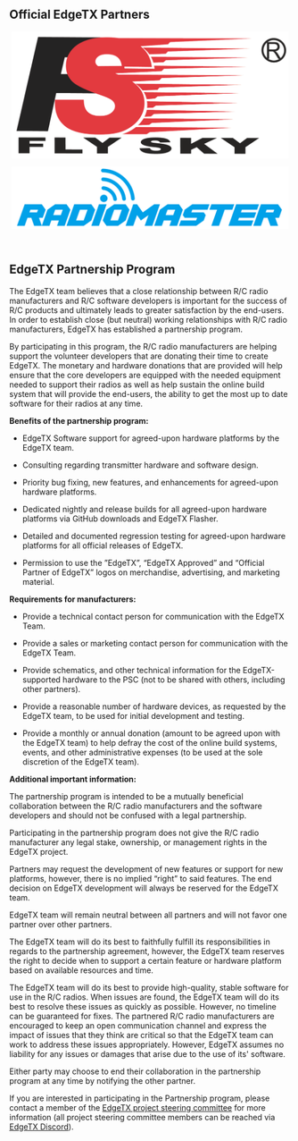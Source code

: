 

<p></p> 

## Official EdgeTX Partners

<p align="center">
<a href="https://www.flysky-cn.com/" target="_blank"><img src="https://github.com/EdgeTX/edgetx.github.io/blob/master/images/FlySkyLogo.png?raw=true" align="center" width="497"></a>
</P>
<p align="center">
<a href="https://www.radiomasterrc.com/" target="_blank"><img src="https://github.com/EdgeTX/edgetx.github.io/blob/master/images/RadioMasterLogo.png?raw=true" align="center" width="497"></a>
</P>

 <p>&nbsp;</p> 

 
## EdgeTX Partnership Program

The EdgeTX team believes that a close relationship between R/C radio manufacturers and R/C software developers is important for the success of R/C products and ultimately leads to greater satisfaction by the end-users. In order to establish close (but neutral) working relationships with R/C radio manufacturers, EdgeTX has established a partnership program. 

By participating in this program, the R/C radio manufacturers are helping support the volunteer developers that are donating their time to create EdgeTX. The monetary and hardware donations that are provided will help ensure that the core developers are equipped with the needed equipment needed to support their radios as well as help sustain the online build system that will provide the end-users, the ability to get the most up to date software for their radios at any time. 

**Benefits of the partnership program:**

 - EdgeTX Software support for agreed-upon hardware platforms by the EdgeTX team.
 
 - Consulting regarding transmitter hardware and software design.

 - Priority bug fixing, new features, and enhancements for agreed-upon hardware platforms.

 - Dedicated nightly and release builds for all agreed-upon hardware platforms via GitHub downloads and EdgeTX Flasher.

 - Detailed and documented regression testing for agreed-upon hardware platforms for all official releases of EdgeTX.

 - Permission to use the ”EdgeTX”, “EdgeTX Approved” and “Official Partner of EdgeTX” logos on merchandise, advertising, and marketing material.

**Requirements for manufacturers:**

 - Provide a technical contact person for communication with the EdgeTX Team.
 
 - Provide a sales or marketing contact person for communication with the EdgeTX Team.
 
 - Provide schematics, and other technical information for the EdgeTX-supported hardware to the PSC (not to be shared with others, including other partners).
 
 - Provide a reasonable number of hardware devices, as requested by the EdgeTX team, to be used for initial development and testing.

 - Provide a monthly or annual donation (amount to be agreed upon with the EdgeTX team) to help defray the cost of the online build systems, events, and other administrative expenses (to be used at the sole discretion of the EdgeTX team).

**Additional  important information:**

The partnership program is intended to be a mutually beneficial collaboration between the R/C radio manufacturers and the software developers and should not be confused with a legal partnership.

Participating in the partnership program does not give the R/C radio manufacturer any legal stake, ownership, or management rights in the EdgeTX project. 

Partners may request the development of new features or support for new platforms, however, there is no implied “right” to said features. The end decision on EdgeTX development will always be reserved for the EdgeTX team.

EdgeTX team will remain neutral between all partners and will not favor one partner over other partners.

The EdgeTX team will do its best to faithfully fulfill its responsibilities in regards to the partnership agreement, however, the EdgeTX team reserves the right to decide when to support a certain feature or hardware platform based on available resources and time.

The EdgeTX team will do its best to provide high-quality, stable software for use in the R/C radios. When issues are found, the EdgeTX team will do its best to resolve these issues as quickly as possible. However, no timeline can be guaranteed for fixes. The partnered R/C radio manufacturers are encouraged to keep an open communication channel and express the impact of issues that they think are critical so that the EdgeTX team can work to address these issues appropriately. However, EdgeTX assumes no liability for any issues or damages that arise due to the use of its' software.

Either party may choose to end their collaboration in the partnership program at any time by notifying the other partner. 

If you are interested in participating in the Partnership program, please contact a member of the [EdgeTX project steering committee](https://edgetx.org/bylaws) for more information (all project steering committee members can be reached via [EdgeTX Discord](https://discord.gg/wF9wUKnZ6H)).


